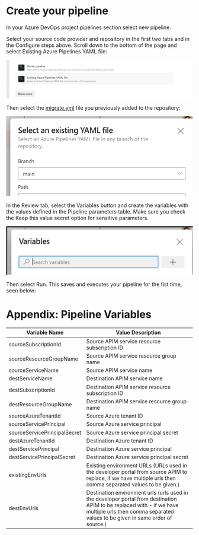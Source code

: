 # Create your pipeline
In your Azure DevOps project pipelines section select new pipeline.

Select your source code provider and repository in the first two tabs and in the Configure steps above. Scroll down to the bottom of the page and select Existing Azure Pipelines YAML file:

![create-pipeline.PNG](/.pipeline/readme/create-pipeline.png)

Then select the [migrate.yml](/.pipeline/migrate.yml) file you previously added to the repository:

![select-existing.PNG](/.pipeline/readme/select-existing-yaml.png)

In the Review tab, select the Variables button and create the variables with the values defined in the Pipeline parameters table. Make sure you check the Keep this value secret option for sensitive parameters.

![variables.PNG](/.pipeline/readme/variables.png)

Then select Run. This saves and executes your pipeline for the fist time, seen below:

# Appendix: Pipeline Variables

| Variable Name | Value Description  |
|--|--|
| sourceSubscriptionId | Source APIM service resource subscription ID |
| sourceResourceGroupName | Source APIM service resource group name |
| sourceServiceName | Source APIM service name |
| destServiceName | Destination APIM service name |
| destSubscriptionId | Destination APIM service resource subscription ID |
| destResourceGroupName | Destination APIM service resource group name |
| sourceAzureTenantId | Source Azure tenant ID  |
| sourceServicePrincipal | Source Azure service principal |
| sourceServicePrincipalSecret | Source Azure service principal secret |
| destAzureTenantId | Destination Azure tenant ID |
| destServicePrincipal | Destination Azure service principal|
| destServicePrincipalSecret | Destination Azure service principal secret |
| existingEnvUrls | Existing environment URLs (URLs used in the developer portal from source APIM to replace, if we have multiple urls then comma separated values to be given.) |
| destEnvUrls | Destination environment urls (urls used in the developer portal from destination APIM to be replaced with - if we have multiple urls then comma separated values to be given in same order of source.) |